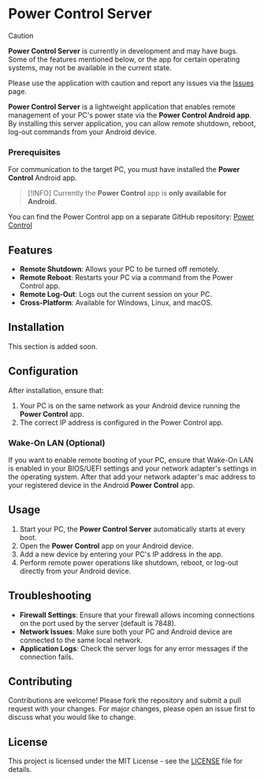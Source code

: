 # Power Control Server

> [!CAUTION]
> **Power Control Server** is currently in development and may have bugs. Some of the features mentioned
> below, or the app for certain operating systems, may not be available in the current state.
>
> Please use the application with caution and report any issues via
> the [Issues](https://github.com/OffRange/PowerControlServer/issues) page.

**Power Control Server** is a lightweight application that enables remote management of your PC's power state via the **Power Control Android app**. By installing this server application, you can allow remote shutdown, reboot, log-out commands from your Android device.

### Prerequisites

For communication to the target PC, you must have installed the **Power Control** Android app. 
> [!INFO]
> Currently the **Power Control** app is **only available for Android.**

You can find the Power Control app on a separate GitHub
repository: [Power Control](https://github.com/OffRange/PowerControl)

## Features

- **Remote Shutdown**: Allows your PC to be turned off remotely.
- **Remote Reboot**: Restarts your PC via a command from the Power Control app.
- **Remote Log-Out**: Logs out the current session on your PC.
- **Cross-Platform**: Available for Windows, Linux, and macOS.

## Installation

This section is added soon.


## Configuration

After installation, ensure that:

1. Your PC is on the same network as your Android device running the **Power Control** app.
2. The correct IP address is configured in the Power Control app.

### Wake-On LAN (Optional)

If you want to enable remote booting of your PC, ensure that Wake-On LAN is enabled in your BIOS/UEFI settings and your network adapter's settings in the operating system. After that add your network adapter's mac address to your registered device in the Android **Power Control** app.

## Usage

1. Start your PC, the **Power Control Server** automatically starts at every boot.
2. Open the **Power Control** app on your Android device.
3. Add a new device by entering your PC's IP address in the app.
4. Perform remote power operations like shutdown, reboot, or log-out directly from your Android device.

## Troubleshooting

- **Firewall Settings**: Ensure that your firewall allows incoming connections on the port used by the server (default is 7848).
- **Network Issues**: Make sure both your PC and Android device are connected to the same local network.
- **Application Logs**: Check the server logs for any error messages if the connection fails.

## Contributing

Contributions are welcome! Please fork the repository and submit a pull request with your changes. For major changes, please open an issue first to discuss what you would like to change.

## License

This project is licensed under the MIT License - see the [LICENSE](LICENSE) file for details.
